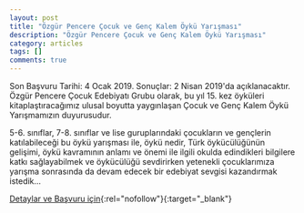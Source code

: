 ```yaml
---
layout: post
title: "Özgür Pencere Çocuk ve Genç Kalem Öykü Yarışması"
description: "Özgür Pencere Çocuk ve Genç Kalem Öykü Yarışması"
category: articles
tags: []
comments: true
---
```


Son Başvuru Tarihi: 4 Ocak 2019. Sonuçlar: 2 Nisan 2019'da açıklanacaktır.
Özgür Pencere Çocuk Edebiyatı Grubu olarak, bu yıl 15. kez öyküleri kitaplaştıracağımız ulusal boyutta yaygınlaşan Çocuk ve Genç Kalem Öykü Yarışmamızın duyurusudur.

5-6. sınıflar, 7-8. sınıflar  ve lise guruplarındaki çocukların ve gençlerin katılabileceği bu öykü yarışması ile, öykü nedir, Türk öykücülüğünün gelişimi, öykü kavramının anlamı ve önemi ile ilgili okulda edindikleri bilgilere katkı sağlayabilmek ve öykücülüğü sevdirirken yetenekli çocuklarımıza yarışma sonrasında da devam edecek bir edebiyat sevgisi kazandırmak istedik...

[Detaylar ve Başvuru için](http://www.ozgurpencere.com/cocuk-ve-genc-kalem-oyku-yarismasi.html/?utm_source=edebiyatyarismalari.com&utm_medium=affiliate&utm_campaign=cpc){:rel="nofollow"}{:target="_blank"}